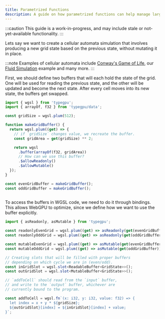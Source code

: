 ```yaml
---
title: Parametrized Functions
description: A guide on how parametrized functions can help manage large programs.
---
```


:::caution
This guide is a work-in-progress, and may include stale or not-yet-available functionality.
:::

Lets say we want to create a cellular automata simulation that involves producing a new grid state based on the previous state,
without mutating it in place.

<!-- TODO: Link to an implementation of Conway's Game of Life in TypeGPU -->
:::note
Examples of cellular automata include [Conway's Game of Life](https://playgameoflife.com/), our [Fluid Simulation](/typegpu/examples#example=simulation--fluid-double-buffering)
example and many more.
:::

First, we should define two buffers that will each hold the state of the grid. One will be used for reading the previous
state, and the other will be updated and become the next state. After every cell moves into its new state, the buffers get
swapped.

```ts
import { wgsl } from 'typegpu';
import { arrayOf, f32 } from 'typegpu/data';

const gridSize = wgsl.plum(512);

function makeGridBuffer() {
  return wgsl.plum((get) => {
    // if `gridSize` changes value, we recreate the buffer.
    const gridArea = get(gridSize) ** 2;

    return wgsl
      .buffer(arrayOf(f32, gridArea))
      // How can we use this buffer?
      .$allowReadonly()
      .$allowMutable()
  });
}

const evenGridBuffer = makeGridBuffer();
const oddGridBuffer = makeGridBuffer();
  
```

To access the buffers in WGSL code, we need to do it through bindings. This allows WebGPU to optimize, since
we define how we want to use the buffer explicitly.

```ts
import { asReadonly, asMutable } from 'typegpu';

const readonlyEvenGrid = wgsl.plum((get) => asReadonly(get(evenGridBuffer)));
const readonlyOddGrid = wgsl.plum((get) => asReadonly(get(oddGridBuffer)));

const mutableEvenGrid = wgsl.plum((get) => asMutable(get(evenGridBuffer)));
const mutableOddGrid = wgsl.plum((get) => asMutable(get(oddGridBuffer)));
```

```ts
// Creating slots that will be filled with proper buffers
// depending on which cycle we are in (even/odd).
const inGridSlot = wgsl.slot<ReadableBuffer<GridState>>();
const outGridSlot = wgsl.slot<MutableBuffer<GridState>>();
```

```ts
// `addToCell` should read from the `input` buffer,
// and write to the `output` buffer, whichever are
// currently bound to the program.

const addToCell = wgsl.fn`(x: i32, y: i32, value: f32) => {
  let index = x + y * ${gridSize};
  ${outGridSlot}[index] = ${inGridSlot}[index] + value;
}`;
```